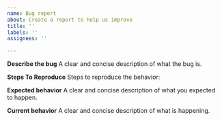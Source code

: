 ```yaml
---
name: Bug report
about: Create a report to help us improve
title: ''
labels: ''
assignees: ''

---
```


**Describe the bug**
A clear and concise description of what the bug is.

**Steps To Reproduce**
Steps to reproduce the behavior:


**Expected behavior**
A clear and concise description of what you expected to happen.

**Current behavior**
A clear and concise description of what is happening.
